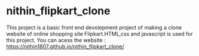 # nithin_flipkart_clone
This project is a basic front end devolepment project of making a clone website of online shopping site Flipkart.HTML,css and javascript is used for this project.
You can acess the website : https://nithin1807.github.io/nithin_flipkart_clone/
